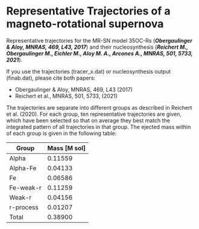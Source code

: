 # Representative Trajectories of a magneto-rotational supernova
Representative trajectories for the MR-SN model 35OC-Rs (***Obergaulinger & Aloy, MNRAS, 469, L43, 2017***) and their nucleosynthesis (***Reichert M., Obergaulinger M., Eichler M., Aloy M. A., Arcones A., MNRAS, 501, 5733, 2021***).

If you use the trajectories (tracer_x.dat) or nucleosynthesis output (finab.dat), please cite both papers:
- Obergaulinger & Aloy, MNRAS, 469, L43 (2017)
- Reichert et al., MNRAS, 501, 5733, (2021)

The trajectories are separate into different groups as described in Reichert et al. (2020). For each group, ten representative trajectories are given, which have been selected so that on average they best match the integrated pattern of all trajectories in that group. The ejected mass within of each group is given in the following table:

 Group           |  Mass [M sol]
 ----------------|----------------
 Alpha           |  0.11559
 Alpha-Fe        |  0.04133
 Fe              |  0.06586
 Fe-weak-r       |  0.11259
 Weak-r          |  0.04156
 r-process       |  0.01207
 Total           |  0.38900

